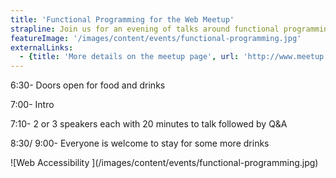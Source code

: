 ```yaml
---
title: 'Functional Programming for the Web Meetup'
strapline: Join us for an evening of talks around functional programming with a major focus on real world projects and practical advice.
featureImage: '/images/content/events/functional-programming.jpg'
externalLinks:
  - {title: 'More details on the meetup page', url: 'http://www.meetup.com/Functional-Programming-for-the-Web/events/224896138/'}
---
```

6:30- Doors open for food and drinks

7:00- Intro

7:10- 2 or 3 speakers each with 20 minutes to talk followed by Q&A

8:30/ 9:00- Everyone is welcome to stay for some more drinks

<div class="block">
![Web Accessibility ](/images/content/events/functional-programming.jpg)
</div>
